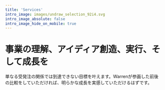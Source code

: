 ```yaml
---
title: 'Services'
intro_image: images/undraw_selection_92i4.svg
intro_image_absolute: false
intro_image_hide_on_mobile: true
---
```


# 事業の理解、アイディア創造、実行、そして成長を
単なる受発注の関係では到達できない目標を叶えます。Warrenが参画した前後の比較をしていただければ、明らかな成長を実感していただけるはずです。
